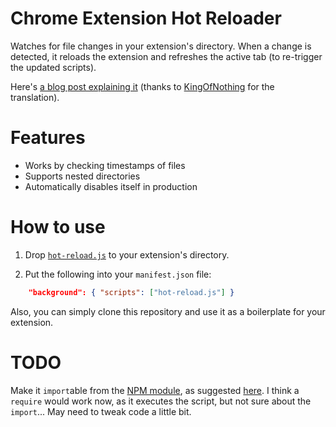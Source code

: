 # Chrome Extension Hot Reloader

Watches for file changes in your extension's directory. When a change is detected, it reloads the extension and refreshes the active tab (to re-trigger the updated scripts).

Here's [a blog post explaining it](https://60devs.com/hot-reloading-for-chrome-extensions.html) (thanks to [KingOfNothing](https://habrahabr.ru/users/KingOfNothing/) for the translation).

# Features

- Works by checking timestamps of files
- Supports nested directories
- Automatically disables itself in production

# How to use

1. Drop [`hot-reload.js`](https://github.com/xpl/crx-hotreload/blob/master/hot-reload.js) to your extension's directory.

2. Put the following into your `manifest.json` file:

```json
    "background": { "scripts": ["hot-reload.js"] }
```

Also, you can simply clone this repository and use it as a boilerplate for your extension.

# TODO

Make it `import`able from the [NPM module](https://www.npmjs.com/package/crx-hotreload), as suggested [here](https://stackoverflow.com/questions/2963260/how-do-i-auto-reload-a-chrome-extension-im-developing/40454227#comment79536659_40454227). I think a `require` would work now, as it executes the script, but not sure about the `import`... May need to tweak code a little bit.
